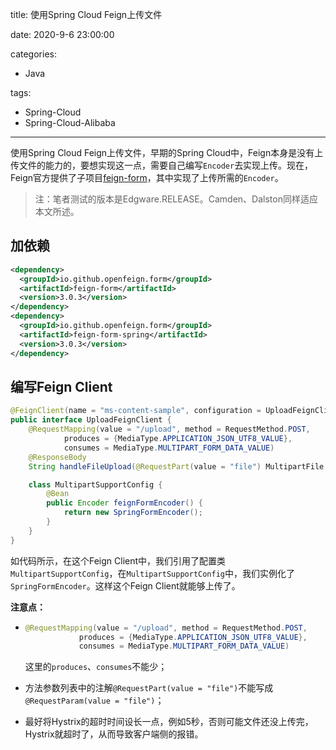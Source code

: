 title: 使用Spring Cloud Feign上传文件

date: 2020-9-6 23:00:00

categories:

- Java

tags: 

- Spring-Cloud
- Spring-Cloud-Alibaba

---

使用Spring Cloud Feign上传文件，早期的Spring Cloud中，Feign本身是没有上传文件的能力的，要想实现这一点，需要自己编写`Encoder`去实现上传。现在，Feign官方提供了子项目[feign-form](https://github.com/OpenFeign/feign-form)，其中实现了上传所需的`Encoder`。

<!--more-->

> 注：笔者测试的版本是Edgware.RELEASE。Camden、Dalston同样适应本文所述。

## 加依赖

```xml
<dependency>
  <groupId>io.github.openfeign.form</groupId>
  <artifactId>feign-form</artifactId>
  <version>3.0.3</version>
</dependency>
<dependency>
  <groupId>io.github.openfeign.form</groupId>
  <artifactId>feign-form-spring</artifactId>
  <version>3.0.3</version>
</dependency>
```

## 编写Feign Client

```java
@FeignClient(name = "ms-content-sample", configuration = UploadFeignClient.MultipartSupportConfig.class)
public interface UploadFeignClient {
    @RequestMapping(value = "/upload", method = RequestMethod.POST,
            produces = {MediaType.APPLICATION_JSON_UTF8_VALUE},
            consumes = MediaType.MULTIPART_FORM_DATA_VALUE)
    @ResponseBody
    String handleFileUpload(@RequestPart(value = "file") MultipartFile file);

    class MultipartSupportConfig {
        @Bean
        public Encoder feignFormEncoder() {
            return new SpringFormEncoder();
        }
    }
}
```

如代码所示，在这个Feign Client中，我们引用了配置类`MultipartSupportConfig`，在`MultipartSupportConfig`中，我们实例化了`SpringFormEncoder`。这样这个Feign Client就能够上传了。

**注意点：**

- ```java
  @RequestMapping(value = "/upload", method = RequestMethod.POST,
              produces = {MediaType.APPLICATION_JSON_UTF8_VALUE},
              consumes = MediaType.MULTIPART_FORM_DATA_VALUE)
  ```

  这里的`produces`、`consumes`不能少；

- 方法参数列表中的注解`@RequestPart(value = "file")`不能写成`@RequestParam(value = "file")`；

- 最好将Hystrix的超时时间设长一点，例如5秒，否则可能文件还没上传完，Hystrix就超时了，从而导致客户端侧的报错。

